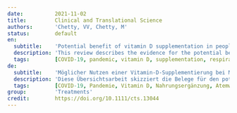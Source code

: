 ```yaml
---
date:          2021-11-02
title:         Clinical and Translational Science
authors:       'Chetty, VV, Chetty, M'
status:        default
en:
  subtitle:    'Potential benefit of vitamin D supplementation in people with respiratory illnesses, during the COVID‐19 pandemic'
  description: 'This review describes the evidence for the potential benefit of vitamin D supplementation in people with respiratory diseases who may have a higher susceptibility to coronavirus disease 2019 (COVID‐19) infection and its consequences. Clinical evidence indicates that vitamin D may reduce the risk of both upper and lower respiratory tract infections and offers benefit particularly in people with vitamin D deficiency. Some evidence exists for a higher incidence of active tuberculosis (TB) in patients who are deficient in vitamin D. An association between low levels of 25(OH)D (the active form of vitamin D) and COVID‐19 severity of illness and mortality has also been reported. In addition, low 25(OH)D levels are associated with poor outcomes in acute respiratory distress syndrome (ARDS). The cytokine storm experienced in severe COVID‐19 infections results from excessive release of pro‐inflammatory cytokines. Due to its immunomodulatory effects, adequate vitamin D levels may cause a decrease in the pro‐inflammatory cytokines and an increase in the anti‐inflammatory cytokines during COVID‐19 infections. Vitamin D deficiency was found in 82.2% of hospitalized COVID‐19 cases and 47.2% of population‐based controls (p < 0.0001). The available evidence warrants an evaluation of vitamin D supplementation in susceptible populations with respiratory diseases, such as TB, and particularly in those who are deficient in vitamin D. This may mitigate against serious complications of COVID‐19 infections or reduce the impact of ARDS in those who have been infected.'
  tags:        [COVID-19, pandemic, vitamin D, supplementation, respiratory illness]
de:
  subtitle:    'Möglicher Nutzen einer Vitamin-D-Supplementierung bei Menschen mit Atemwegserkrankungen während der COVID-19-Pandemie'
  description: 'Diese Übersichtsarbeit skizziert die Belege für den potenziellen Nutzen einer Vitamin-D-Supplementierung bei Menschen mit Atemwegserkrankungen, die möglicherweise eine höhere Anfälligkeit für eine Infektion mit dem Coronavirus 2019 (COVID-19) und dessen Folgen haben. Klinische Belege deuten darauf hin, dass Vitamin D das Risiko von Infektionen der oberen und unteren Atemwege verringern kann und insbesondere bei Menschen mit Vitamin-D-Mangel von Nutzen ist. Es gibt Hinweise auf eine höhere Inzidenz aktiver Tuberkulose (TB) bei Patienten mit Vitamin-D-Mangel. Auch ein Zusammenhang zwischen niedrigen 25(OH)D-Spiegeln (der aktiven Form von Vitamin D) und der COVID-19-Schwere der Erkrankung und der Sterblichkeit wurde festgestellt. Darüber hinaus werden niedrige 25(OH)D-Spiegel mit schlechten Ergebnissen beim akuten Atemnotsyndrom (ARDS) in Verbindung gebracht. Der Zytokinsturm, der bei schweren COVID-19-Infektionen auftritt, resultiert aus einer übermäßigen Freisetzung von entzündungsfördernden Zytokinen. Aufgrund seiner immunmodulatorischen Wirkung kann ein ausreichender Vitamin-D-Spiegel bei COVID-19-Infektionen zu einem Rückgang der pro-inflammatorischen Zytokine und einem Anstieg der anti-inflammatorischen Zytokine führen. Ein Vitamin-D-Mangel wurde bei 82,2 % der hospitalisierten COVID-19-Fälle und bei 47,2 % der bevölkerungsbezogenen Kontrollen festgestellt (p < 0,0001). Die vorliegenden Erkenntnisse rechtfertigen eine Evaluierung der Vitamin-D-Supplementierung bei anfälligen Bevölkerungsgruppen mit Atemwegserkrankungen wie Tuberkulose und insbesondere bei Personen mit Vitamin-D-Mangel. Dies könnte schwerwiegende Komplikationen von COVID-19-Infektionen abmildern oder die Auswirkungen von ARDS bei Infizierten verringern.' 
  tags:        [COVID-19, Pandemie, Vitamin D, Nahrungsergänzung, Atemwegserkrankungen]
group:         'Treatments'
credit:        https://doi.org/10.1111/cts.13044
---
```

